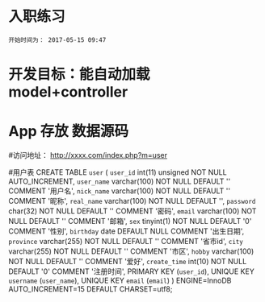 # 入职练习
    开始时间为： 2017-05-15 09:47
# 开发目标：能自动加载 model+controller
# App 存放 数据源码

#访问地址： http://xxxx.com/index.php?m=user

#用户表
CREATE TABLE `user` (
  `user_id` int(11) unsigned NOT NULL AUTO_INCREMENT,
  `user_name` varchar(100) NOT NULL DEFAULT '' COMMENT '用户名',
  `nick_name` varchar(100) NOT NULL DEFAULT '' COMMENT '昵称',
  `real_name` varchar(100) NOT NULL DEFAULT '',
  `password` char(32) NOT NULL DEFAULT '' COMMENT '密码',
  `email` varchar(100) NOT NULL DEFAULT '' COMMENT '邮箱',
  `sex` tinyint(1) NOT NULL DEFAULT '0' COMMENT '性别',
  `birthday` date DEFAULT NULL COMMENT '出生日期',
  `province` varchar(255) NOT NULL DEFAULT '' COMMENT '省市id',
  `city` varchar(255) NOT NULL DEFAULT '' COMMENT '市区',
  `hobby` varchar(100) NOT NULL DEFAULT '' COMMENT '爱好',
  `create_time` int(10) NOT NULL DEFAULT '0' COMMENT '注册时间',
  PRIMARY KEY (`user_id`),
  UNIQUE KEY `username` (`user_name`),
  UNIQUE KEY `email` (`email`)
) ENGINE=InnoDB AUTO_INCREMENT=15 DEFAULT CHARSET=utf8;